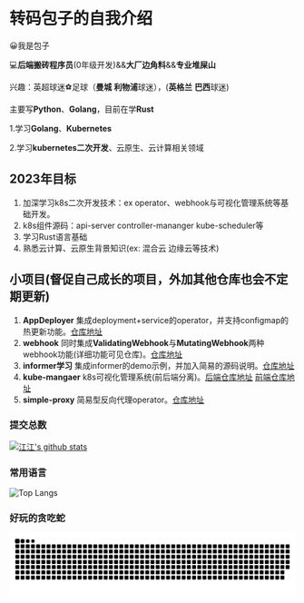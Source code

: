 # 转码包子的自我介绍
:grinning:我是包子 

:computer:**后端搬砖程序员**(0年级开发)&&**大厂边角料**&&**专业堆屎山**

兴趣：英超球迷:soccer:足球（**曼城** **利物浦**球迷），(**英格兰** **巴西**球迷)

主要写**Python**、**Golang**，目前在学**Rust**

1.学习**Golang**、**Kubernetes** 

2.学习**kubernetes二次开发**、云原生、云计算相关领域

## 2023年目标
1. 加深学习k8s二次开发技术：ex operator、webhook与可视化管理系统等基础开发。
2. k8s组件源码：api-server controller-mananger kube-scheduler等
3. 学习Rust语言基础
4. 熟悉云计算、云原生背景知识(ex: 混合云 边缘云等技术)

## 小项目(督促自己成长的项目，外加其他仓库也会不定期更新)
1. **AppDeployer** 集成deployment+service的operator，并支持configmap的热更新功能。[仓库地址](https://github.com/googs1025/Kubernetes-operator-AppDeployer)
2. **webhook** 同时集成**ValidatingWebhook**与**MutatingWebhook**两种webhook功能(详细功能可见仓库)。[仓库地址](https://github.com/googs1025/k8s-webhook-develop)
3. **informer学习** 集成informer的demo示例，并加入简易的源码说明。[仓库地址](https://github.com/googs1025/k8s-informer-practice)
4. **kube-mangaer** k8s可视化管理系统(前后端分离)。[后端仓库地址](https://github.com/googs1025/k8s-sample-management-system) [前端仓库地址](https://github.com/googs1025/k8s-sample-management-system-browser-part)
5. **simple-proxy** 简易型反向代理operator。[仓库地址](https://github.com/googs1025/kubernetes-simple-proxy-operator)

### 提交总数 
[![江江's github stats](https://github-readme-stats.vercel.app/api?username=googs1025&theme=highcontrast)](https://github.com/anuraghazra/github-readme-stats)
### 常用语言
![Top Langs](https://github-readme-stats.vercel.app/api/top-langs/?username=googs1025&layout=compact&theme=highcontrast)

### 好玩的贪吃蛇
![暗色贪吃蛇](https://raw.githubusercontent.com/googs1025/gihubSNK/main/assets/github-contribution-grid-snake.svg)              

